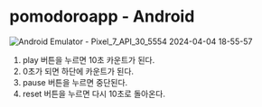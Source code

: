 # pomodoroapp - Android

![Android Emulator - Pixel_7_API_30_5554 2024-04-04 18-55-57](https://github.com/NL-D-VELOPER/Flutter-study/assets/85597342/61ea0a3f-2732-4da9-9f93-70e6e43dc9fe)

1. play 버튼을 누르면 10초 카운트가 된다.
2. 0초가 되면 하단에 카운트가 된다.
3. pause 버튼을 누르면 중단된다.
4. reset 버튼을 누르면 다시 10초로 돌아온다.